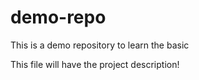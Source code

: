 # demo-repo
This is a demo repository to learn the basic

This file will have the project description!
